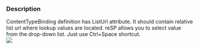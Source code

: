 ﻿---
Title: ListUrl attribute
FileName: ContentTypeBindingListUrl.html
---
### Description
ContentTypeBinding definition has ListUrl attribute. It should contain relative list url where lookup values are located.
reSP allows you to select value from the drop-down list.
Just use Ctrl+Space shortcut.
<br/>
<img src="http://docs.subpointsolutions.com/wp-content/uploads/2015/04/ContentTypeBindingListUrl.png">



